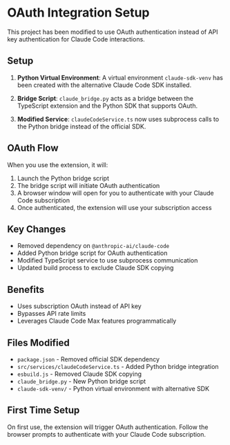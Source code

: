 # OAuth Integration Setup

This project has been modified to use OAuth authentication instead of API key authentication for Claude Code interactions.

## Setup

1. **Python Virtual Environment**: A virtual environment `claude-sdk-venv` has been created with the alternative Claude Code SDK installed.

2. **Bridge Script**: `claude_bridge.py` acts as a bridge between the TypeScript extension and the Python SDK that supports OAuth.

3. **Modified Service**: `claudeCodeService.ts` now uses subprocess calls to the Python bridge instead of the official SDK.

## OAuth Flow

When you use the extension, it will:
1. Launch the Python bridge script
2. The bridge script will initiate OAuth authentication 
3. A browser window will open for you to authenticate with your Claude Code subscription
4. Once authenticated, the extension will use your subscription access

## Key Changes

- Removed dependency on `@anthropic-ai/claude-code` 
- Added Python bridge script for OAuth authentication
- Modified TypeScript service to use subprocess communication
- Updated build process to exclude Claude SDK copying

## Benefits

- Uses subscription OAuth instead of API key
- Bypasses API rate limits
- Leverages Claude Code Max features programmatically

## Files Modified

- `package.json` - Removed official SDK dependency
- `src/services/claudeCodeService.ts` - Added Python bridge integration
- `esbuild.js` - Removed Claude SDK copying
- `claude_bridge.py` - New Python bridge script
- `claude-sdk-venv/` - Python virtual environment with alternative SDK

## First Time Setup

On first use, the extension will trigger OAuth authentication. Follow the browser prompts to authenticate with your Claude Code subscription.